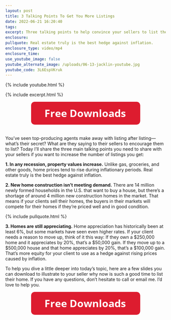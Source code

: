 ```yaml
---
layout: post
title: 3 Talking Points To Get You More Listings
date: 2022-06-21 16:20:40
tags:
excerpt: Three talking points to help convince your sellers to list their homes.
enclosure:
pullquote: Real estate truly is the best hedge against inflation.
enclosure_type: video/mp4
enclosure_time:
use_youtube_image: false
youtube_alternate_image: /uploads/06-13-jacklin-youtube.jpg
youtube_code: 3L6EspVKruk
---
```

{% include youtube.html %}

{% include excerpt.html %}

<center><a href="https://join.gochicagolandhomes.com/ask/ab597613744316448f7c74a03df2d370"><img width="343" height="72" src="uploads/FreeDownloadsButton-343.png" /></a></center>

<center>&nbsp;</center>

You’ve seen top-producing agents make away with listing after listing—what’s their secret? What are they saying to their sellers to encourage them to list? Today I’ll share the three main talking points you need to share with your sellers if you want to increase the number of listings you get:

**1\. In any recession, property values increase.** Unlike gas, groceries, and other goods, home prices tend to rise during inflationary periods. Real estate truly is the best hedge against inflation.

**2\. New home construction isn’t meeting demand.** There are 14 million newly formed households in the U.S. that want to buy a house, but there’s a shortage of around 4 million new construction homes in the market. That means if your clients sell their homes, the buyers in their markets will compete for their homes if they’re priced well and in good condition.

{% include pullquote.html %}

**3\. Homes are still appreciating.** Home appreciation has historically been at least 6%, but some markets have seen even higher rates. If your client needs a reason to move up, think of it this way: If they own a $250,000 home and it appreciates by 20%, that’s a $50,000 gain. If they move up to a $500,000 house and that home appreciates by 20%, that’s a $100,000 gain. That’s more equity for your client to use as a hedge against rising prices caused by inflation.

To help you dive a little deeper into today’s topic, here are a few slides you can download to illustrate to your seller why now is such a good time to list their home. If you have any questions, don’t hesitate to call or email me. I’d love to help you.

<center><a href="https://join.gochicagolandhomes.com/ask/ab597613744316448f7c74a03df2d370"><img width="343" height="72" src="uploads/FreeDownloadsButton-343.png" /></a></center>
